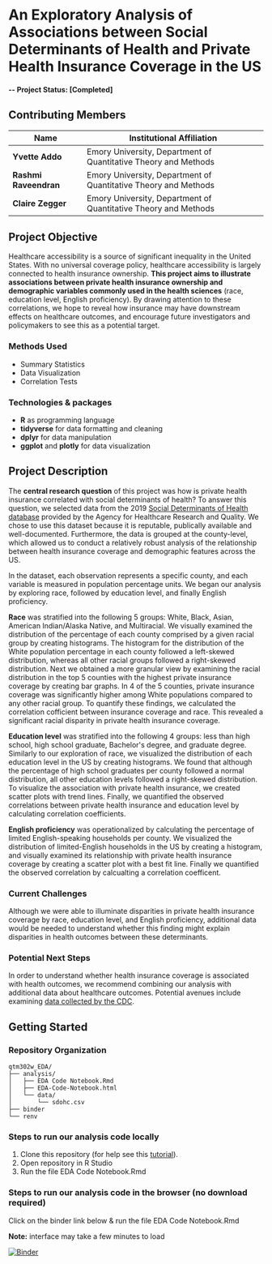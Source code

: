 

# An Exploratory Analysis of Associations between Social Determinants of Health and Private Health Insurance Coverage in the US
#### -- Project Status: [Completed]

## Contributing Members

|Name     |  Institutional Affiliation   | 
|---------|-----------------|
|**Yvette Addo** | Emory University, Department of Quantitative Theory and Methods        |
|**Rashmi Raveendran** |     Emory University, Department of Quantitative Theory and Methods     |
|**Claire Zegger** |     Emory University, Department of Quantitative Theory and Methods     |


## Project Objective
Healthcare accessibility is a source of significant inequality in the United States. With no universal coverage policy, healthcare accessibility is largely connected to health insurance ownership. **This project aims to illustrate associations between private health insurance ownership and demographic variables commonly used in the health sciences** (race, education level, English proficiency). By drawing attention to these correlations, we hope to reveal how insurance may have downstream effects on healthcare outcomes, and encourage future investigators and policymakers to see this as a potential target.

### Methods Used
* Summary Statistics
* Data Visualization
* Correlation Tests

### Technologies & packages
* **R** as programming language
* **tidyverse** for data formatting and cleaning
* **dplyr** for data manipulation
* **ggplot** and **plotly** for data visualization

## Project Description
The **central research question** of this project was how is private health insurance correlated with social determinants of health? To answer this question, we selected data from the 2019 [Social Determinants of Health database](https://www.ahrq.gov/sdoh/data-analytics/sdoh-data.html) provided by the Agency for Healthcare Research and Quality. We chose to use this dataset because it is reputable, publically available and well-documented. Furthermore, the data is grouped at the county-level, which allowed us to conduct a relatively robust analysis of the relationship between health insurance coverage and demographic features across the US. 

In the dataset, each observation represents a specific county, and each variable is measured in population percentage units. We began our analysis by exploring race, followed by education level, and finally English proficiency. 

**Race** was stratified into the following 5 groups: White, Black, Asian, American Indian/Alaska Native, and Multiracial. We visually examined the distribution of the percentage of each county comprised by a given racial group by creating histograms. The histogram for the distribution of the White population percentage in each county followed a left-skewed distribution, whereas all other racial groups followed a right-skewed distribution. Next we obtained a more granular view by examining the racial distribution in the top 5 counties with the highest private insurance coverage by creating bar graphs. In 4 of the 5 counties, private insurance coverage was significantly higher among White populations compared to any other racial group. To quantify these findings, we calculated the correlation cofficient between insurance coverage and race. This revealed a significant racial disparity in private health insurance coverage.

**Education level** was stratified into the following 4 groups: less than high school, high school graduate, Bachelor's degree, and graduate degree. Similarly to our exploration of race, we visualized the distribution of each education level in the US by creating histograms. We found that although the percentage of high school graduates per county followed a normal distribution, all other education levels followed a right-skewed distribution. To visualize the association with private health insurance, we created scatter plots with trend lines. Finally, we quantified the observed correlations between private health insurance and education level by calculating correlation coefficients.

**English proficiency** was operationalized by calculating the percentage of limited English-speaking households per county. We visualized the distribution of limited-English households in the US by creating a histogram, and visually examined its relationship with private health insurance coverage by creating a scatter plot with a best fit line. Finally we quantified the observed correlation by calcualting a correlation coefficent.

### Current Challenges
Although we were able to illuminate disparities in private health insurance coverage by race, education level, and English proficiency, additional data would be needed to understand whether this finding might explain disparities in health outcomes between these determinants.

### Potential Next Steps
In order to understand whether health insurance coverage is associated with health outcomes, we recommend combining our analysis with additional data about healthcare outcomes. Potential avenues include examining [data collected by the CDC](https://data.cdc.gov/).

## Getting Started

### Repository Organization
```
qtm302w_EDA/
├── analysis/
│   ├── EDA Code Notebook.Rmd
│   ├── EDA-Code-Notebook.html
│   └── data/
│       └── sdohc.csv
├── binder
└── renv
```
### Steps to run our analysis code locally
1. Clone this repository (for help see this [tutorial](https://help.github.com/articles/cloning-a-repository/)).
2. Open repository in R Studio
3. Run the file EDA Code Notebook.Rmd

### Steps to run our analysis code in the browser (no download required)
Click on the binder link below & run the file EDA Code Notebook.Rmd

**Note:** interface may take a few minutes to load

[![Binder](https://mybinder.org/badge_logo.svg)](https://mybinder.org/v2/gh/czegger/qtm302w_EDA/main?urlpath=rstudio)


